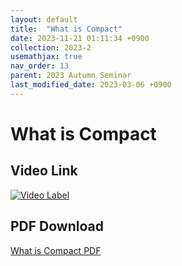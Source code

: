 ```yaml
---
layout: default
title:  "What is Compact"
date: 2023-11-21 01:11:34 +0900
collection: 2023-2
usemathjax: true
nav_order: 13
parent: 2023 Autumn Seminar
last_modified_date: 2023-03-06 +0900
---
```

# What is Compact
<!-- ## <center> Abstract </center>
Francis Guthrie claimed in 1852 the four color problem. We
proof two essential lemmas and then solve six color problem. We expand
the proof of six color problem into five, four color problem. Kempe
published this proof in 1879. However the flaw was discovered in 1890
by Heawood. Although flawed, Kempe’s idea was used as one of a basic
tool. -->
## Video Link

[![Video Label](https://img.youtube.com/vi/Nu9tENYkAJk/hqdefault.jpg)](https://youtu.be/Nu9tENYkAJk)

## PDF Download

<a target='_blank' href='../2023-2/2023-2_download/cpt.pdf'>What is Compact PDF</a>